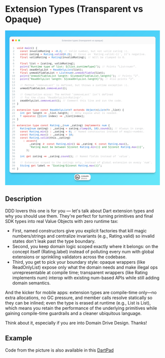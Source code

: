 # Extension Types (Transparent vs Opaque)

![Preview](./preview.jpeg)

## Description

DDD lovers this one is for you — let's talk about Dart extension types and why you should use them. They're perfect for turning primitives and final SDK types into real Value Objects with zero runtime tax:

- First, named constructors give you explicit factories that kill magic numbers/strings and centralize invariants (e.g., Rating.valid) so invalid states don't leak past the type boundary.
- Second, you keep domain logic scoped exactly where it belongs: on the concept itself (Rating.label) instead of polluting every num with global extensions or sprinkling validators across the codebase.
- Third, you get to pick your boundary style: opaque wrappers (like ReadOnlyList) expose only what the domain needs and make illegal ops unrepresentable at compile time; transparent wrappers (like Rating implements num) interop with existing num-based APIs while still adding domain semantics.

And the kicker for mobile apps: extension types are compile-time only—no extra allocations, no GC pressure, and member calls resolve statically so they can be inlined; even the type is erased at runtime (e.g., List<E> is List<R>), which means you retain the performance of the underlying primitives while gaining compile-time guardrails and a cleaner ubiquitous language.

Think about it, especially if you are into Domain Drive Design. Thanks!

## Example

Code from the picture is also available in this [DartPad](https://dartpad.dev/?id=80975458e240b81065d90f3542fefeb6)

